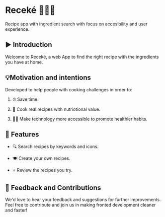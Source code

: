 # Receké 👨‍🍳🍳

Recipe app with ingredient search with focus on accesibility and user experience.



## ▶️ Introduction

Welcome to Receké, a web App to find the right recipe with the ingredients you have at home.


## 💡Motivation and intentions

Developed to help people with cooking challenges in order to:

1. ⏰ Save time.

2. 🍲 Cook real recipes with nutriotional value. 

3.  🏃‍♂️ Make technology more accessible to promote healthier habits.



## 🚀 Features

- 🔍 Search recipes by keywords and icons.

- 🍽️ Create your own recipes.

- ⭐ Review the recipes you try.



## 🤝 Feedback and Contributions

We'd love to hear your feedback and suggestions for further improvements. Feel free to contribute and join us in making fronted development cleaner and faster!
